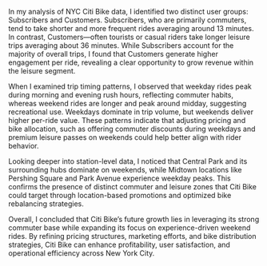In my analysis of NYC Citi Bike data, I identified two distinct user groups: Subscribers and Customers. Subscribers, who are primarily commuters, tend to take shorter and more frequent rides averaging around 13 minutes. In contrast, Customers—often tourists or casual riders take longer leisure trips averaging about 36 minutes. While Subscribers account for the majority of overall trips, I found that Customers generate higher engagement per ride, revealing a clear opportunity to grow revenue within the leisure segment.

When I examined trip timing patterns, I observed that weekday rides peak during morning and evening rush hours, reflecting commuter habits, whereas weekend rides are longer and peak around midday, suggesting recreational use. Weekdays dominate in trip volume, but weekends deliver higher per-ride value. These patterns indicate that adjusting pricing and bike allocation, such as offering commuter discounts during weekdays and premium leisure passes on weekends could help better align with rider behavior.

Looking deeper into station-level data, I noticed that Central Park and its surrounding hubs dominate on weekends, while Midtown locations like Pershing Square and Park Avenue experience weekday peaks. This confirms the presence of distinct commuter and leisure zones that Citi Bike could target through location-based promotions and optimized bike rebalancing strategies.

Overall, I concluded that Citi Bike’s future growth lies in leveraging its strong commuter base while expanding its focus on experience-driven weekend rides. By refining pricing structures, marketing efforts, and bike distribution strategies, Citi Bike can enhance profitability, user satisfaction, and operational efficiency across New York City.